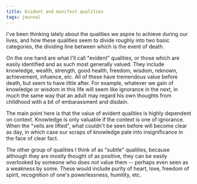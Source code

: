 ```yaml
---
title: Evident and manifest qualities
tags: journal
---
```


I've been thinking lately about the qualities we aspire to achieve during our
lives, and how these qualities seem to divide roughly into two basic
categories, the dividing line between which is the event of death.

On the one hand are what I'll call "evident" qualities, or those which are
easily identified and as such most generally valued. They include knowledge,
wealth, strength, good health, freedom, wisdom, reknown, achievement,
infuence, etc. All of these have tremendous value before death, but seem to
have little after. For example, whatever we gain of knowledge or wisdom in
this life will seem like ignorance in the next, in much the same way that an
adult may regard his own thoughts from childhood with a bit of embarassment
and disdain.

The main point here is that the value of evident qualities is highly dependent
on context. Knowledge is only valuable if the context is one of ignorance.
When the "veils are lifted", what couldn't be seen before will become clear as
day, in which case our scraps of knowledge pale into insignificance in the
face of clear fact.

The other group of qualities I think of as "subtle" qualities, because
although they are mostly thought of as positive, they can be easily overlooked
by someone who does not value them -- perhaps even seen as a weakness by some.
These would include purity of heart, love, freedom of spirit, recognition of
one's powerlessness, humility, etc.
